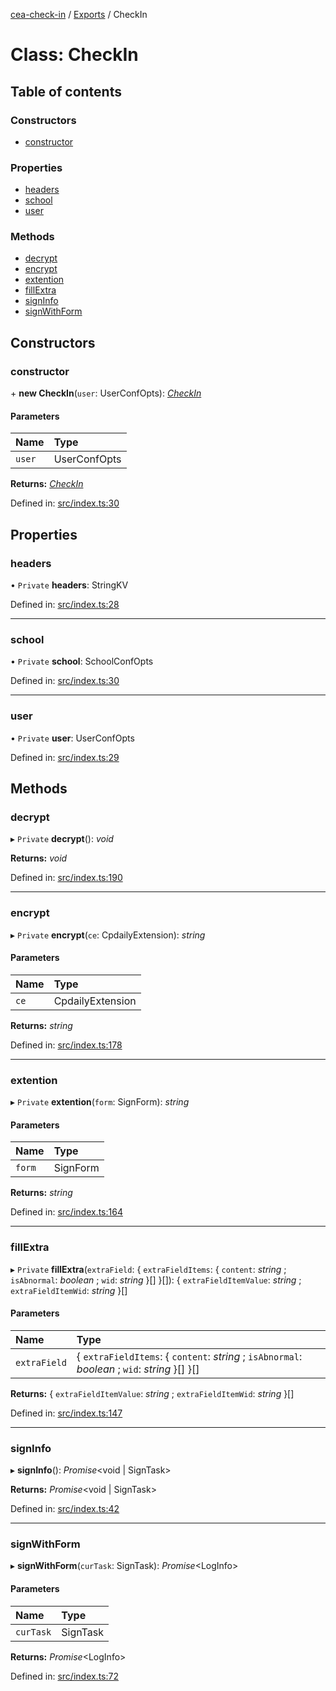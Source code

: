 [cea-check-in](../README.md) / [Exports](../modules.md) / CheckIn

# Class: CheckIn

## Table of contents

### Constructors

- [constructor](checkin.md#constructor)

### Properties

- [headers](checkin.md#headers)
- [school](checkin.md#school)
- [user](checkin.md#user)

### Methods

- [decrypt](checkin.md#decrypt)
- [encrypt](checkin.md#encrypt)
- [extention](checkin.md#extention)
- [fillExtra](checkin.md#fillextra)
- [signInfo](checkin.md#signinfo)
- [signWithForm](checkin.md#signwithform)

## Constructors

### constructor

\+ **new CheckIn**(`user`: UserConfOpts): [*CheckIn*](checkin.md)

#### Parameters

| Name | Type |
| :------ | :------ |
| `user` | UserConfOpts |

**Returns:** [*CheckIn*](checkin.md)

Defined in: [src/index.ts:30](https://github.com/beetcb/cea/blob/9eabfbb/plugins/check-in/src/index.ts#L30)

## Properties

### headers

• `Private` **headers**: StringKV

Defined in: [src/index.ts:28](https://github.com/beetcb/cea/blob/9eabfbb/plugins/check-in/src/index.ts#L28)

___

### school

• `Private` **school**: SchoolConfOpts

Defined in: [src/index.ts:30](https://github.com/beetcb/cea/blob/9eabfbb/plugins/check-in/src/index.ts#L30)

___

### user

• `Private` **user**: UserConfOpts

Defined in: [src/index.ts:29](https://github.com/beetcb/cea/blob/9eabfbb/plugins/check-in/src/index.ts#L29)

## Methods

### decrypt

▸ `Private` **decrypt**(): *void*

**Returns:** *void*

Defined in: [src/index.ts:190](https://github.com/beetcb/cea/blob/9eabfbb/plugins/check-in/src/index.ts#L190)

___

### encrypt

▸ `Private` **encrypt**(`ce`: CpdailyExtension): *string*

#### Parameters

| Name | Type |
| :------ | :------ |
| `ce` | CpdailyExtension |

**Returns:** *string*

Defined in: [src/index.ts:178](https://github.com/beetcb/cea/blob/9eabfbb/plugins/check-in/src/index.ts#L178)

___

### extention

▸ `Private` **extention**(`form`: SignForm): *string*

#### Parameters

| Name | Type |
| :------ | :------ |
| `form` | SignForm |

**Returns:** *string*

Defined in: [src/index.ts:164](https://github.com/beetcb/cea/blob/9eabfbb/plugins/check-in/src/index.ts#L164)

___

### fillExtra

▸ `Private` **fillExtra**(`extraField`: { `extraFieldItems`: { `content`: *string* ; `isAbnormal`: *boolean* ; `wid`: *string*  }[]  }[]): { `extraFieldItemValue`: *string* ; `extraFieldItemWid`: *string*  }[]

#### Parameters

| Name | Type |
| :------ | :------ |
| `extraField` | { `extraFieldItems`: { `content`: *string* ; `isAbnormal`: *boolean* ; `wid`: *string*  }[]  }[] |

**Returns:** { `extraFieldItemValue`: *string* ; `extraFieldItemWid`: *string*  }[]

Defined in: [src/index.ts:147](https://github.com/beetcb/cea/blob/9eabfbb/plugins/check-in/src/index.ts#L147)

___

### signInfo

▸ **signInfo**(): *Promise*<void \| SignTask\>

**Returns:** *Promise*<void \| SignTask\>

Defined in: [src/index.ts:42](https://github.com/beetcb/cea/blob/9eabfbb/plugins/check-in/src/index.ts#L42)

___

### signWithForm

▸ **signWithForm**(`curTask`: SignTask): *Promise*<LogInfo\>

#### Parameters

| Name | Type |
| :------ | :------ |
| `curTask` | SignTask |

**Returns:** *Promise*<LogInfo\>

Defined in: [src/index.ts:72](https://github.com/beetcb/cea/blob/9eabfbb/plugins/check-in/src/index.ts#L72)
